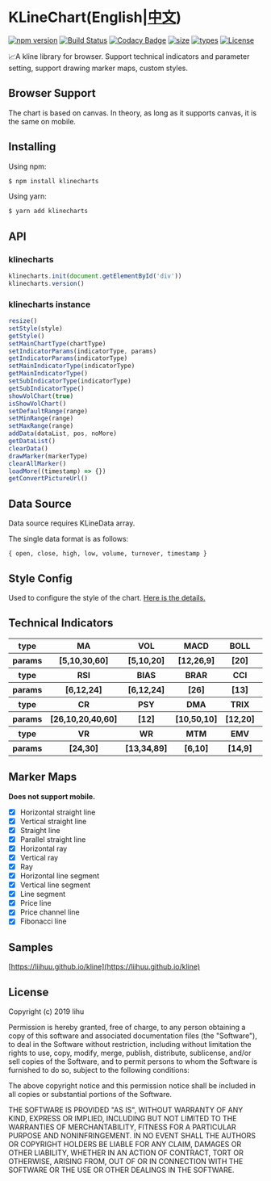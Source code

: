 # KLineChart(English|[中文](./translate/zh-CN.md))
[![npm version](https://badgen.net/npm/v/klinecharts)](https://www.npmjs.com/package/klinecharts)
[![Build Status](https://travis-ci.org/liihuu/klineweb.svg?branch=master)](https://travis-ci.org/liihuu/klineweb)
[![Codacy Badge](https://api.codacy.com/project/badge/Grade/8cc3d651f78143bf8232cb4f7bfac7c2)](https://www.codacy.com/app/liihuu/klineweb?utm_source=github.com&amp;utm_medium=referral&amp;utm_content=liihuu/klineweb&amp;utm_campaign=Badge_Grade)
[![size](https://badgen.net/bundlephobia/minzip/klinecharts@latest)](https://bundlephobia.com/result?p=klinecharts@latest)
[![types](https://badgen.net/npm/types/klinecharts)](types/index.d.ts)
[![License](https://img.shields.io/badge/License-MIT-green.svg)](LICENSE)

📈A kline library for browser. Support technical indicators and parameter setting, support drawing marker maps, custom styles.
## Browser Support
The chart is based on canvas. In theory, as long as it supports canvas, it is the same on mobile.
## Installing
Using npm:

```bash
$ npm install klinecharts
```

Using yarn:

```bash
$ yarn add klinecharts
```

## API
### klinecharts
```js
klinecharts.init(document.getElementById('div'))
klinecharts.version()
```

### klinecharts instance
```js
resize()
setStyle(style)
getStyle()
setMainChartType(chartType)
setIndicatorParams(indicatorType, params)
getIndicatorParams(indicatorType)
setMainIndicatorType(indicatorType)
getMainIndicatorType()
setSubIndicatorType(indicatorType)
getSubIndicatorType()
showVolChart(true)
isShowVolChart()
setDefaultRange(range)
setMinRange(range)
setMaxRange(range)
addData(dataList, pos, noMore)
getDataList()
clearData()
drawMarker(markerType)
clearAllMarker()
loadMore((timestamp) => {})
getConvertPictureUrl()
```

## Data Source
Data source requires KLineData array.

The single data format is as follows:
```
{ open, close, high, low, volume, turnover, timestamp }
```

## Style Config
Used to configure the style of the chart. [Here is the details.](STYLE-CONFIG-DETAIL.md)

## Technical Indicators
<table>
    <tbody>
        <tr>
            <th>type</th>
            <th>MA</th>
            <th>VOL</th>
            <th>MACD</th>
            <th>BOLL</th>
            <th>KDJ</th>
        </tr>
        <tr>
            <th>params</th>
            <th>[5,10,30,60]</th>
            <th>[5,10,20]</th>
            <th>[12,26,9]</th>
            <th>[20]</th>
            <th>[9,3,3]</th>
        </tr>
        <tr>
           <th>type</th>
           <th>RSI</th>
           <th>BIAS</th>
           <th>BRAR</th>
           <th>CCI</th>
           <th>DMI</th>
        </tr>
        <tr>
            <th>params</th>
            <th>[6,12,24]</th>
            <th>[6,12,24]</th>
            <th>[26]</th>
            <th>[13]</th>
            <th>[14,6]</th>
        </tr>
        <tr>
            <th>type</th>
            <th>CR</th>
            <th>PSY</th>
            <th>DMA</th>
            <th>TRIX</th>
            <th>OBV</th>
        </tr>
        <tr>
            <th>params</th>
            <th>[26,10,20,40,60]</th>
            <th>[12]</th>
            <th>[10,50,10]</th>
            <th>[12,20]</th>
            <th>[30]</th>
        </tr>
        <tr>
            <th>type</th>
            <th>VR</th>
            <th>WR</th>
            <th>MTM</th>
            <th>EMV</th>
            <th>SAR</th>
        </tr>
        <tr>
            <th>params</th>
            <th>[24,30]</th>
            <th>[13,34,89]</th>
            <th>[6,10]</th>
            <th>[14,9]</th>
            <th>[2,2,20]</th>
        </tr>
    </tbody>
</table>

## Marker Maps
**Does not support mobile.**
+ [x] Horizontal straight line
+ [x] Vertical straight line
+ [x] Straight line
+ [x] Parallel straight line
+ [x] Horizontal ray
+ [x] Vertical ray
+ [x] Ray
+ [x] Horizontal line segment
+ [x] Vertical line segment
+ [x] Line segment
+ [x] Price line
+ [x] Price channel line
+ [X] Fibonacci line

## Samples
[https://liihuu.github.io/kline](https://liihuu.github.io/kline)

## License
Copyright (c) 2019 lihu

Permission is hereby granted, free of charge, to any person obtaining a copy
of this software and associated documentation files (the "Software"), to deal
in the Software without restriction, including without limitation the rights
to use, copy, modify, merge, publish, distribute, sublicense, and/or sell
copies of the Software, and to permit persons to whom the Software is
furnished to do so, subject to the following conditions:

The above copyright notice and this permission notice shall be included in all
copies or substantial portions of the Software.

THE SOFTWARE IS PROVIDED "AS IS", WITHOUT WARRANTY OF ANY KIND, EXPRESS OR
IMPLIED, INCLUDING BUT NOT LIMITED TO THE WARRANTIES OF MERCHANTABILITY,
FITNESS FOR A PARTICULAR PURPOSE AND NONINFRINGEMENT. IN NO EVENT SHALL THE
AUTHORS OR COPYRIGHT HOLDERS BE LIABLE FOR ANY CLAIM, DAMAGES OR OTHER
LIABILITY, WHETHER IN AN ACTION OF CONTRACT, TORT OR OTHERWISE, ARISING FROM,
OUT OF OR IN CONNECTION WITH THE SOFTWARE OR THE USE OR OTHER DEALINGS IN THE
SOFTWARE.
